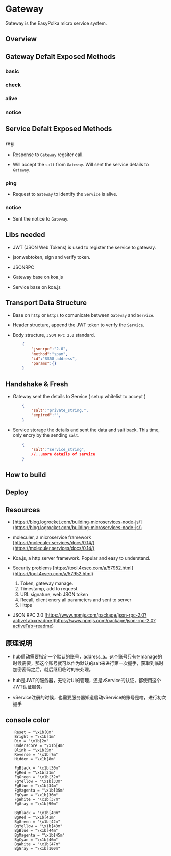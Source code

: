 # Gateway

Gateway is the EasyPolka micro service system.

## Overview

## Gateway Defalt Exposed Methods

### basic

### check

### alive

### notice

## Service Defalt Exposed Methods

### reg

- Response to `Gateway` regsiter call.

- Will accept the `salt` from `Gateway`. Will sent the service details to `Gateway`.

### ping

- Request to `Gateway` to identify the `Service` is alive.

### notice

- Sent the notice to `Gateway`.

## Libs needed

- JWT (JSON Web Tokens) is used to register the service to gateway.
- jsonwebtoken, sign and verify token.
- JSONRPC

- Gateway base on koa.js

- Service base on koa.js

## Transport Data Structure

- Base on `http` or `https` to comunicate between `Gateway` and `Service`.

- Header structure, append the JWT token to verify the `Service`.

- Body structure, `JSON RPC 2.0` standard.

    ```JSON
        {
            "jsonrpc":"2.0",
            "method":"spam",
            "id":"SS58 address",
            "params":{}
        }
    ```

## Handshake & Fresh

- Gateway sent the details to Service ( setup whitelist to accept )

    ```JSON
        {
            "salt":"private_string,",
            "expired":"",
        }
    ```

- Service storage the details and sent the data and salt back. This time, only encry by the sending `salt`.

    ```JSON
        {
            "salt":"service_string",
            //...more details of service
        }
    ```

## How to build

## Deploy

## Resources

- [https://blog.logrocket.com/building-microservices-node-js/](https://blog.logrocket.com/building-microservices-node-js/)

- moleculer, a microservice framework [https://moleculer.services/docs/0.14/](https://moleculer.services/docs/0.14/)

- Koa.js, a http server framework. Popular and easy to understand.

- Security problems [https://tool.4xseo.com/a/57952.html](https://tool.4xseo.com/a/57952.html)
    1. Token, gateway manage.
    2. Timestamp, add to request.
    3. URL signature,  web JSON token
    4. Recall, client encry all parameters and sent to server
    5. Https

- JSON RPC 2.0 [https://www.npmjs.com/package/json-rpc-2.0?activeTab=readme](https://www.npmjs.com/package/json-rpc-2.0?activeTab=readme)


## 原理说明

- hub启动需要指定一个默认的账号，address_a。这个账号只有在manage的时候需要，那这个账号就可以作为默认的salt来进行第一次握手，获取到临时加密密码之后，就后继用临时的来处理。

- hub是JWT的服务器，无论对UI的管理，还是vService的认证，都使用这个JWT认证服务。

- vService注册的时候，也需要服务器知道启动vService的账号是啥，进行初次握手


## console color

```TEXT
    Reset = "\x1b[0m"
    Bright = "\x1b[1m"
    Dim = "\x1b[2m"
    Underscore = "\x1b[4m"
    Blink = "\x1b[5m"
    Reverse = "\x1b[7m"
    Hidden = "\x1b[8m"

    FgBlack = "\x1b[30m"
    FgRed = "\x1b[31m"
    FgGreen = "\x1b[32m"
    FgYellow = "\x1b[33m"
    FgBlue = "\x1b[34m"
    FgMagenta = "\x1b[35m"
    FgCyan = "\x1b[36m"
    FgWhite = "\x1b[37m"
    FgGray = "\x1b[90m"

    BgBlack = "\x1b[40m"
    BgRed = "\x1b[41m"
    BgGreen = "\x1b[42m"
    BgYellow = "\x1b[43m"
    BgBlue = "\x1b[44m"
    BgMagenta = "\x1b[45m"
    BgCyan = "\x1b[46m"
    BgWhite = "\x1b[47m"
    BgGray = "\x1b[100m"
```
